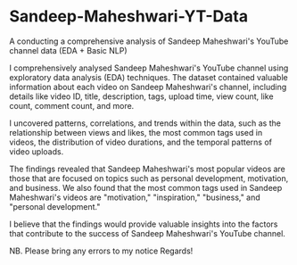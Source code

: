 # Sandeep-Maheshwari-YT-Data
A conducting a comprehensive analysis of Sandeep Maheshwari's YouTube channel data (EDA + Basic NLP)

I comprehensively analysed Sandeep Maheshwari's YouTube channel using exploratory data analysis (EDA) techniques. The dataset contained valuable information about each video on Sandeep Maheshwari's channel, including details like video ID, title, description, tags, upload time, view count, like count, comment count, and more.

I uncovered patterns, correlations, and trends within the data, such as the relationship between views and likes, the most common tags used in videos, the distribution of video durations, and the temporal patterns of video uploads.

The findings revealed that Sandeep Maheshwari's most popular videos are those that are focused on topics such as personal development, motivation, and business. We also found that the most common tags used in Sandeep Maheshwari's videos are "motivation," "inspiration," "business," and "personal development."

I believe that the findings would provide valuable insights into the factors that contribute to the success of Sandeep Maheshwari's YouTube channel.

NB. Please bring any errors to my notice
Regards!
